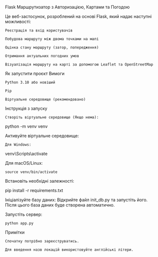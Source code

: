 Flask Маршрутизатор з Авторизацією, Картами та Погодою

Це веб-застосунок, розроблений на основі Flask, який надає наступні можливості:

    Реєстрація та вхід користувачів

    Побудова маршруту між двома точками на мапі

    Оцінка стану маршруту (затор, попередження)

    Отримання актуальних погодних умов

    Візуалізація маршруту на карті за допомогою Leaflet та OpenStreetMap

Як запустити проєкт
Вимоги

    Python 3.10 або новіший

    Pip

    Віртуальне середовище (рекомендовано)

Інструкція з запуску

    Створіть віртуальне середовище (Якщо нема):

python -m venv venv

Активуйте віртуальне середовище:

    Для Windows:

venv\Scripts\activate

Для macOS/Linux:

    source venv/bin/activate

Встановіть необхідні залежності:

pip install -r requirements.txt

Ініціалізуйте базу даних:
Відкрийте файл init_db.py та запустіть його. Після цього база даних буде створена автоматично.

Запустіть сервер:

    python app.py

Примітки

    Спочатку потрібно зареєструватись.

    Для введення назв локацій використовуйте англійські літери.
